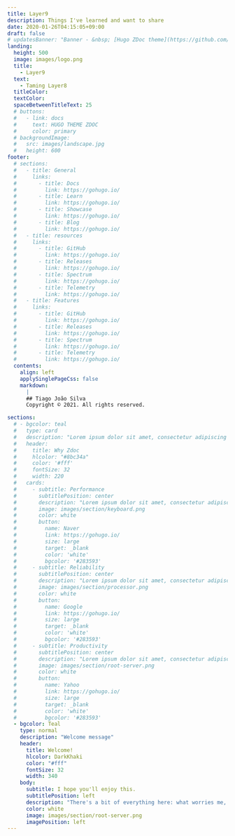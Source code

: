 ```yaml
---
title: Layer9
description: Things I've learned and want to share
date: 2020-01-26T04:15:05+09:00
draft: false
# updatesBanner: "Banner - &nbsp; [Hugo ZDoc theme](https://github.com/zzossig/hugo-theme-zdoc) &nbsp; just arrived"
landing:
  height: 500
  image: images/logo.png
  title:
    - Layer9
  text:
    - Taming Layer8
  titleColor:
  textColor:
  spaceBetweenTitleText: 25
  # buttons:
  #   - link: docs
  #     text: HUGO THEME ZDOC
  #     color: primary
  # backgroundImage: 
  #   src: images/landscape.jpg
  #   height: 600
footer:
  # sections:
  #   - title: General
  #     links:
  #       - title: Docs
  #         link: https://gohugo.io/
  #       - title: Learn
  #         link: https://gohugo.io/
  #       - title: Showcase
  #         link: https://gohugo.io/
  #       - title: Blog
  #         link: https://gohugo.io/
  #   - title: resources
  #     links:
  #       - title: GitHub
  #         link: https://gohugo.io/
  #       - title: Releases
  #         link: https://gohugo.io/
  #       - title: Spectrum
  #         link: https://gohugo.io/
  #       - title: Telemetry
  #         link: https://gohugo.io/
  #   - title: Features
  #     links:
  #       - title: GitHub
  #         link: https://gohugo.io/
  #       - title: Releases
  #         link: https://gohugo.io/
  #       - title: Spectrum
  #         link: https://gohugo.io/
  #       - title: Telemetry
  #         link: https://gohugo.io/
  contents: 
    align: left
    applySinglePageCss: false
    markdown:
      |
      ## Tiago João Silva
      Copyright © 2021. All rights reserved.

sections:
  # - bgcolor: teal
  #   type: card
  #   description: "Lorem ipsum dolor sit amet, consectetur adipiscing elit. Fusce id eleifend erat. Integer eget mattis augue. Suspendisse semper laoreet tortor sed convallis. Nulla ac euismod lorem"
  #   header: 
  #     title: Why Zdoc
  #     hlcolor: "#8bc34a"
  #     color: '#fff'
  #     fontSize: 32
  #     width: 220
  #   cards:
  #     - subtitle: Performance
  #       subtitlePosition: center
  #       description: "Lorem ipsum dolor sit amet, consectetur adipiscing elit. Fusce id eleifend erat. Integer eget mattis augue."
  #       image: images/section/keyboard.png
  #       color: white
  #       button: 
  #         name: Naver
  #         link: https://gohugo.io/
  #         size: large
  #         target: _blank
  #         color: 'white'
  #         bgcolor: '#283593'
  #     - subtitle: Reliability
  #       subtitlePosition: center
  #       description: "Lorem ipsum dolor sit amet, consectetur adipiscing elit. Fusce id eleifend erat. Integer eget mattis augue. Suspendisse semper laoreet tortor sed convallis. Nulla ac euismod lorem"
  #       image: images/section/processor.png
  #       color: white
  #       button: 
  #         name: Google
  #         link: https://gohugo.io/
  #         size: large
  #         target: _blank
  #         color: 'white'
  #         bgcolor: '#283593'
  #     - subtitle: Productivity
  #       subtitlePosition: center
  #       description: "Lorem ipsum dolor sit amet, consectetur adipiscing elit. Fusce id eleifend erat. Integer eget mattis augue. Suspendisse semper laoreet tortor sed convallis. Nulla ac euismod lorem"
  #       image: images/section/root-server.png
  #       color: white
  #       button: 
  #         name: Yahoo
  #         link: https://gohugo.io/
  #         size: large
  #         target: _blank
  #         color: 'white'
  #         bgcolor: '#283593'
  - bgcolor: Teal
    type: normal
    description: "Welcome message"
    header:
      title: Welcome!
      hlcolor: DarkKhaki
      color: "#fff"
      fontSize: 32
      width: 340
    body:
      subtitle: I hope you'll enjoy this.
      subtitlePosition: left
      description: "There's a bit of everything here: what worries me, what baffles me, what maddens me, what fascinates me and what drives me."
      color: white
      image: images/section/root-server.png
      imagePosition: left
---
```

